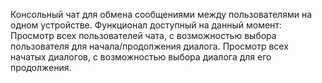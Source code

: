 Консольный чат для обмена сообщениями между пользователями на одном устройстве.
Функционал доступный на данный момент:
Просмотр всех пользователей чата, с возможностью выбора пользователя для начала/продолжения диалога.
Просмотр всех начатых диалогов, с возможностью выбора диалога для его продолжения.
